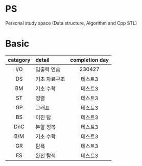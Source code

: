 # PS
Personal study space (Data structure, Algorithm and Cpp STL)

# Basic
|catagory|detail|completion day|
|:------:|:---|:---:|
|I/O|입출력 연습|230427|
|DS|기초 자료구조|테스트3|
|BM|기초 수학|테스트3|
|ST|정렬|테스트3|
|GP|그래프|테스트3|
|BS|이진 탐|테스트3|
|DnC|분할 정복|테스트3|
|B/M|기초 수학|테스트3|
|GR|탐욕|테스트3|
|ES|완전 탐색|테스트3|
